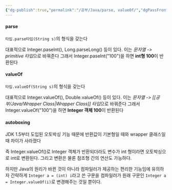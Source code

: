 ```yaml
---
{"dg-publish":true,"permalink":"/공부/Java/parse, valueOf/","dgPassFrontmatter":true}
---
```



#### parse

`타입.parse타입(String s)`의 형식을 갖는다

대표적으로 Integer.paseInt(), Long.parseLong() 등이 있다.
이는 *문자열 -> primitive 타입*으로 바꿔준다
그래서 Integer.paseInt("100")을 하면 **int형 100**이 반환된다

#### valueOf

`타입.valueOf(String s)`의 형식을 갖는다

대표적으로 Integer.valueOf(), Double.valueOf() 등이 있다.
이는 *문자열 -> [[공부/Java/Wrapper Class\|Wrapper Class]] 타입*으로 바꿔준다
그래서 Integer.valueOf("100")을 하면 **Integer 객체 100**이 반환된다

#### autoboxing

JDK 1.5부터 도입된 오토박싱 기능 때문에 반환값이 기본형일 때와 wrapper 클래스일 때 차이가 사라졌다

즉 Integer.valueOf()로 Integer 객체가 반환되더라도 변수가 int 형이라면 오토박싱으로 int로 변환된다. 그리고 변환은 물론 참조형 간의 연산도 가능하다.

하지만 Java의 원리가 바뀐 것이 아니라 컴파일러가 제공하는 편리한 기능임에 유의하자
간략하게 `Integer a = (int) i`라고 쓴 구문을 컴파일러가 원래 구문인 `Integer a = Integer.valueOf(i)`로 변경해주는 것일 뿐이다.